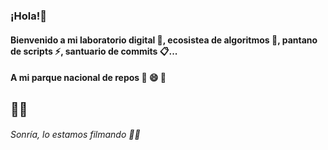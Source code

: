 #
### ¡Hola!👋 
#### Bienvenido a mi laboratorio digital 🧪, ecosistea de algoritmos 🧮, pantano de scripts ⚡, santuario de commits 📋... 
#### A mi parque nacional de repos 🗿 😄 🚀 
## 💪✨

###### Sonría, lo estamos filmando 🎥🔴
<!--
**federicorojas11/federicorojas11** is a ✨ _special_ ✨ repository because its `README.md` (this file) appears on your GitHub profile.

Here are some ideas to get you started:
- 🔭 I’m currently working on some project... 💪✨😄

- 🌱 I’m currently learning ...
- 👯 I’m looking to collaborate on ...
- 🤔 I’m looking for help with ...
- 💬 Ask me about ...
- 📫 How to reach me: ...
- 😄 Pronouns: ...
- ⚡ Fun fact: ...
-->
